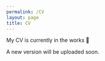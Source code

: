 ```yaml
---
permalink: /CV
layout: page
title: CV
---
```


My CV is currently in the works 👷  

A new version will be uploaded soon. 
